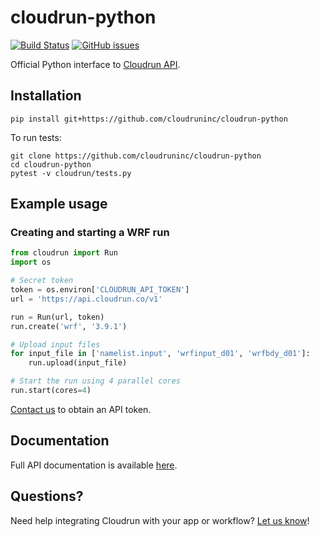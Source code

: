 # cloudrun-python

[![Build Status](https://travis-ci.org/cloudruninc/cloudrun-python.svg?branch=master)](https://travis-ci.org/cloudruninc/cloudrun-python)
[![GitHub issues](https://img.shields.io/github/issues/cloudruninc/cloudrun-python.svg)](https://github.com/cloudruninc/cloudrun-python/issues)

Official Python interface to [Cloudrun API](http://docs.cloudrun.co).

## Installation

```
pip install git+https://github.com/cloudruninc/cloudrun-python
```

To run tests:

```
git clone https://github.com/cloudruninc/cloudrun-python
cd cloudrun-python
pytest -v cloudrun/tests.py
```

## Example usage

### Creating and starting a WRF run

```python
from cloudrun import Run
import os

# Secret token
token = os.environ['CLOUDRUN_API_TOKEN']
url = 'https://api.cloudrun.co/v1'

run = Run(url, token)
run.create('wrf', '3.9.1')

# Upload input files
for input_file in ['namelist.input', 'wrfinput_d01', 'wrfbdy_d01']:
    run.upload(input_file)

# Start the run using 4 parallel cores
run.start(cores=4)
```

[Contact us](mailto:accounts@cloudrun.co) to obtain an API token.

## Documentation

Full API documentation is available [here](http://docs.cloudrun.co).

## Questions?

Need help integrating Cloudrun with your app or workflow?
[Let us know](mailto:hello@cloudrun.co)!
